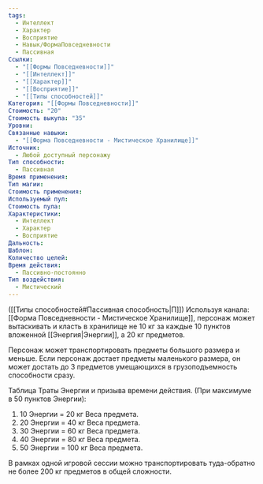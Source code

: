 ```yaml
---
tags:
  - Интеллект
  - Характер
  - Восприятие
  - Навык/ФормаПовседневности
  - Пассивная
Ссылки:
  - "[[Формы Повседневности]]"
  - "[[Интеллект]]"
  - "[[Характер]]"
  - "[[Восприятие]]"
  - "[[Типы способностей]]"
Категория: "[[Формы Повседневности]]"
Стоимость: "20"
Стоимость выкупа: "35"
Уровни: 
Связанные навыки:
  - "[[Форма Повседневности - Мистическое Хранилище]]"
Источник:
  - Любой доступный персонажу
Тип способности:
  - Пассивная
Время применения: 
Тип магии: 
Стоимость применения: 
Используемый пул: 
Стоимость пула: 
Характеристики:
  - Интеллект
  - Характер
  - Восприятие
Дальность: 
Шаблон: 
Количество целей: 
Время действия:
  - Пассивно-постоянно
Тип воздействия:
  - Мистический
---
```

([[Типы способностей#Пассивная способность|П]]) Используя канала: [[Форма Повседневности - Мистическое Хранилище]], персонаж может вытаскивать и класть в хранилище не 10 кг за каждые 10 пунктов вложенной [[Энергия|Энергии]], а 20 кг предметов. 

Персонаж может транспортировать предметы большого размера и меньше. Если персонаж достает предметы маленького размера, он может достать до 3 предметов умещающихся в грузоподъемность способности сразу. 

Таблица Траты Энергии и призыва времени действия.
(При максимуме в 50 пунктов Энергии):

1. 10 Энергии = 20 кг Веса предмета.
2. 20 Энергии = 40 кг Веса предмета.
3. 30 Энергии = 60 кг Веса предмета.
4. 40 Энергии = 80 кг Веса предмета.
5. 50 Энергии = 100 кг Веса предмета.

В рамках одной игровой сессии можно транспортировать туда-обратно не более 200 кг предметов в общей сложности. 